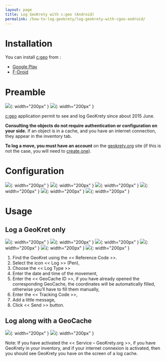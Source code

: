 ```yaml
---
layout: page
title: Log GeoKrety with c:geo (Android)
permalink: /how-to-log-geokrety/log-geokrety-with-cgeo-android/
---
```

# Installation

You can install [c:geo](http://cgeo.org) from :

* [Google Play](https://play.google.com/store/apps/details?id=cgeo.geocaching)
* [F-Droid](/configure-f-droid-for-cgeo-repo/)

# Preamble

![](/images/en/GeoKrety-tutorial_Log-with-cgeo_Cache-inventory.png){: width="200px" }
![](/images/en/GeoKrety-tutorial_Log-with-cgeo_GeoKrety-details.png){: width="200px" }

[c:geo](http://cgeo.org) application permit to see and log GeoKrety since about 2015 June.

**Consulting the objects do not require authentication or configuration on your side.** If an object is in a cache, and you have an internet connection, they appear in the inventory tab.

**To log a move, you must have an account** on the [geokrety.org](http://geokrety.org) site (if this is not the case, you will need to [create one](https://geokrety.org/adduser.php)).

# Configuration

![](/images/en/GeoKrety-tutorial_Log-with-cgeo_Main-screen-Options-Settings.png){: width="200px" }
![](/images/en/GeoKrety-tutorial_Log-with-cgeo_Settings-main-screen.png){: width="200px" }
![](/images/en/GeoKrety-tutorial_Log-with-cgeo_Services-screen.png){: width="200px" }
![](/images/en/GeoKrety-tutorial_Log-with-cgeo_Screen-for-GeoKrety-org-service.png){: width="200px" }
![](/images/en/GeoKrety-tutorial_Log-with-cgeo_Screen-for-GeoKrety-org-service-authorize.png){: width="200px" }
![](/images/en/GeoKrety-tutorial_Log-with-cgeo_Autorization-screen-for-GeoKrety-org-service.png){: width="200px" }

# Usage

## Log a GeoKret only

![](/images/en/GeoKrety-tutorial_Log-with-cgeo_Main-screen-Quick-find.png){: width="200px" }
![](/images/en/GeoKrety-tutorial_Log-with-cgeo_GeoKrety-loading-screen.png){: width="200px" }
![](/images/en/GeoKrety-tutorial_Log-with-cgeo_Screen-for-GeoKret-details.png){: width="200px" }
![](/images/en/GeoKrety-tutorial_Log-with-cgeo_Select-log-type-screen-for-GeoKret.png){: width="200px" }
![](/images/en/GeoKrety-tutorial_Log-with-cgeo_Select-log-type-screen-for-GeoKret-Select-log-type.png){: width="200px" }
![](/images/en/GeoKrety-tutorial_Log-with-cgeo_Log-screen-for-GeoKret.png){: width="200px" }

1. Find the GeoKret using the << Reference Code >>.
2. Select the icon << Log >> (Pen),
3. Choose the << Log Type >>
4. Enter the date and time of the movement,
5. Enter the << GeoCache ID >>, if you have already opened the corresponding GeoCache, the coordinates will be automatically filled, otherwise you’ll have to fill them manually,
6. Enter the << Tracking Code >>,
7. Add a little message,
8. Click << Send >> button.

## Log along with a GeoCache

![](/images/en/GeoKrety-tutorial_Log-with-cgeo_Geocache-log-screen.png){: width="200px" }
![](/images/en/GeoKrety-tutorial_Log-with-cgeo_Geocache-log-screen-Select-log-type.png){: width="200px" }

Note: If you have activated the << Service – GeoKrety.org >>, if you have GeoKrety in your inventory, and if your internet connexion is activated, then you should see GeoKrety you have on the screen of a log cache.
